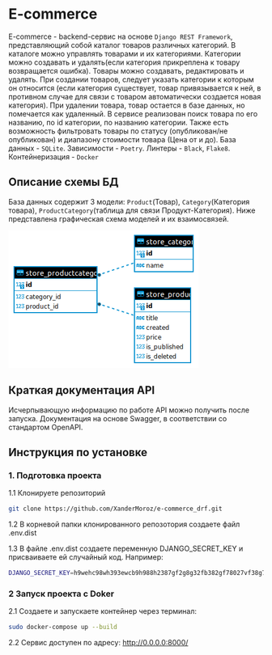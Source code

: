 # E-commerce 

E-commerce - backend-сервис на основе `Django REST Framework`, представляющий собой каталог товаров различных категорий. 
В каталоге можно управлять товарами и их категориями. 
Категории можно создавать и удалять(если категория прикреплена к товару возвращается ошибка).
Товары можно создавать, редактировать и удалять. 
При создании товаров, следует указать категории к которым он относится
(если категория существует, товар привязывается к ней, 
в противном случае для связи с товаром автоматически создается новая категория).
При удалении товара, товар остается в базе данных, но помечается как удаленный.
В сервисе реализован поиск товара по его названию, по id категории, по названию категории. 
Также есть возможность фильтровать товары по статусу (опубликован/не опубликован) и диапазону стоимости товара (Цена от и до). 
База данных - `SQLite`. Зависимости - `Poetry`. Линтеры - `Black`, `Flake8`. Контейнеризация - `Docker`

## Описание схемы БД

База данных содержит 3 модели: 
`Product`(Товар), `Category`(Категория товара), 
`ProductCategory`(таблица для связи Продукт-Категория). 
Ниже представлена графическая схема моделей и их взаимосвязей.

![Screen Shot](extras/erd.png)

## Краткая документация API

Исчерпывающую информацию по работе API можно получить после запуска.
Документация на основе Swagger, в соответствии со стандартом OpenAPI.

## Инструкция по установке

### 1. Подготовка проекта

1.1 Клонируете репозиторий
```sh
git clone https://github.com/XanderMoroz/e-commerce_drf.git
```
1.2 В корневой папки клонированного репозотория создаете файл .env.dist 

1.3 В файлe .env.dist создаете переменную DJANGO_SECRET_KEY и присваиваете ей случайный код. Например:
```sh
DJANGO_SECRET_KEY=h9wehc98wh393ewcb9h988h2387gf2g8g32fb382gf78027vf38g780237g38738g9f
```

### 2 Запуск проекта с Doker
2.1 Создаете и запускаете контейнер через терминал:
```sh
sudo docker-compose up --build
```
2.2 Сервис доступен по адресу: http://0.0.0.0:8000/